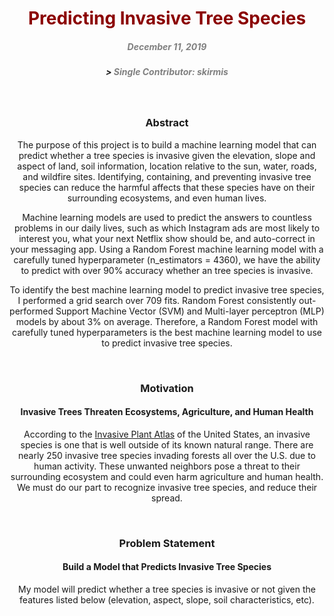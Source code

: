<center><h1><font color=darkred> Predicting Invasive Tree Species </font></h1>
  <center><h5><font color=grey> December 11, 2019 </font></h5></center>
  <center><h5>><font color=grey> Single Contributor: skirmis </font></h5></center>
  
<br>

<center><h3> Abstract </h3></center>
  
  The purpose of this project is to build a machine learning model that can predict whether a tree species is invasive given the elevation, slope and aspect of land, soil information, location relative to the sun, water, roads, and wildfire sites. Identifying, containing, and preventing invasive tree species can reduce the harmful affects that these species have on their surrounding ecosystems, and even human lives. 

  Machine learning models are used to predict the answers to countless problems in our daily lives, such as which Instagram ads are most likely to interest you, what your next Netflix show should be, and auto-correct in your messaging app. Using a Random Forest machine learning model with a carefully tuned hyperparameter (n_estimators = 4360), we have the ability to predict with over 90% accuracy whether an tree species is invasive.

  To identify the best machine learning model to predict invasive tree species, I performed a grid search over 709 fits. Random Forest consistently out-performed Support Machine Vector (SVM) and Multi-layer perceptron (MLP) models by about 3% on average. Therefore, a Random Forest model with carefully tuned hyperparameters is the best machine learning model to use to predict invasive tree species.

<br> 

<center><h3> Motivation </h3>
<h4> Invasive Trees Threaten Ecosystems, Agriculture, and Human Health</center>

  According to the [Invasive Plant Atlas](https://www.invasiveplantatlas.org/trees.html) of the United States, an invasive species is one that is well outside of its known natural range. There are nearly 250 invasive tree species invading forests all over the U.S. due to human activity. These unwanted neighbors pose a threat to their surrounding ecosystem and could even harm agriculture and human health. We must do our part to recognize invasive tree species, and reduce their spread. 
  
<br>

<center><h3> Problem Statement </h3>
    <h4> Build a Model that Predicts Invasive Tree Species </h4></center>

  My model will predict whether a tree species is invasive or not given the features listed below (elevation, aspect, slope, soil characteristics, etc).
